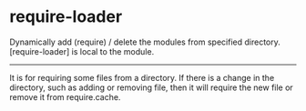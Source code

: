require-loader
==============

Dynamically add (require) / delete the modules from specified directory.   [require-loader] is local to the module. 


-------------


It is for requiring some files from a directory.  If there is a change in the directory, such as adding or removing file,
then it will require the new file or remove it from require.cache.


